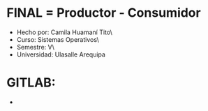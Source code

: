 # FINAL = Productor - Consumidor
- Hecho por: Camila Huamaní Tito\
- Curso: Sistemas Operativos\
- Semestre: V\
- Universidad: Ulasalle Arequipa

# GITLAB:
- 
